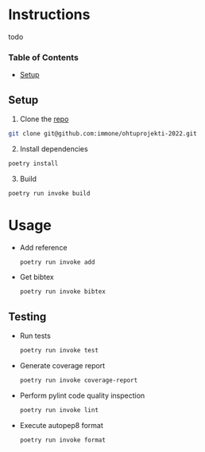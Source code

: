 # Instructions

todo

### Table of Contents
- [Setup](#setup)


## Setup

1. Clone the [repo](https://github.com/immone/ohtuprojekti-2022/tree/dev)
```bash
git clone git@github.com:immone/ohtuprojekti-2022.git
````
2. Install dependencies
```bash
poetry install
````
3. Build
```bash
poetry run invoke build
```

# Usage
- Add reference
    ```bash
    poetry run invoke add
    ````
- Get bibtex
    ```bash
    poetry run invoke bibtex
    ```

## Testing

- Run tests
    ```bash
    poetry run invoke test
    ```
- Generate coverage report
    ```bash
    poetry run invoke coverage-report
    ```
- Perform pylint code quality inspection
    ```bash
    poetry run invoke lint
    ```
- Execute autopep8 format
    ```bash
    poetry run invoke format
    ```
